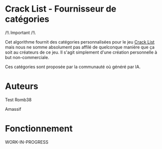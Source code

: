 # Crack List - Fournisseur de catégories

/!\ Important /!\\

Cet algorithme fournit des catégories personnalisées pour le jeu [Crack List](https://boardgamegeek.com/boardgame/373284/crack-list) mais nous ne somme absolument pas affilé de quelconque manière que ça soit au créateurs de ce jeu. Il s'agit simplement d'une création personnelle à but non-commerciale.

Ces catégories sont proposée par la communauté où généré par IA.

# Auteurs
Test
Romb38

Amassif

# Fonctionnement

WORK-IN-PROGRESS
